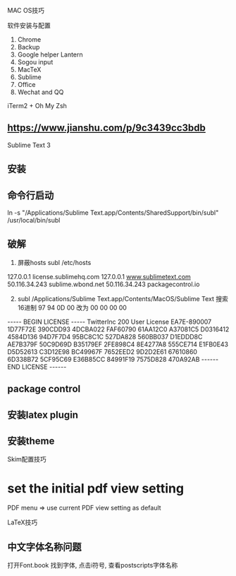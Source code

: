MAC OS技巧


软件安装与配置

1. Chrome
2. Backup
3. Google helper Lantern
4. Sogou input
5. MacTeX
6. Sublime
7. Office
8. Wechat and QQ 

iTerm2 + Oh My Zsh

## https://www.jianshu.com/p/9c3439cc3bdb



Sublime Text 3
## 安装

## 命令行启动
ln -s "/Applications/Sublime Text.app/Contents/SharedSupport/bin/subl" /usr/local/bin/subl

## 破解
1. 屏蔽hosts
subl /etc/hosts

127.0.0.1 license.sublimehq.com
127.0.0.1 www.sublimetext.com
50.116.34.243 sublime.wbond.net
50.116.34.243 packagecontrol.io

2. subl /Applications/Sublime Text.app/Contents/MacOS/Sublime Text
搜索16进制 97 94 0D 00  改为  00 00 00 00

----- BEGIN LICENSE -----
TwitterInc
200 User License
EA7E-890007
1D77F72E 390CDD93 4DCBA022 FAF60790
61AA12C0 A37081C5 D0316412 4584D136
94D7F7D4 95BC8C1C 527DA828 560BB037
D1EDDD8C AE7B379F 50C9D69D B35179EF
2FE898C4 8E4277A8 555CE714 E1FB0E43
D5D52613 C3D12E98 BC49967F 7652EED2
9D2D2E61 67610860 6D338B72 5CF95C69
E36B85CC 84991F19 7575D828 470A92AB
------ END LICENSE ------

## package control

## 安装latex plugin

## 安装theme


Skim配置技巧
# set the initial pdf view setting
PDF menu => use current PDF view setting as default


LaTeX技巧
## 中文字体名称问题
打开Font.book 找到字体, 点击i符号, 查看postscripts字体名称
